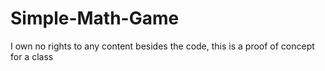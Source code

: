 # Simple-Math-Game
I own no rights to any content besides the code, this is a proof of concept for a class

